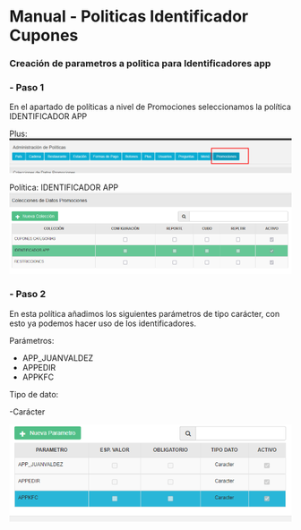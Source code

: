 #  Manual - Politicas Identificador Cupones


### Creación de parametros a politica para Identificadores app

### - Paso 1

En el apartado de políticas a nivel de Promociones seleccionamos la política IDENTIFICADOR APP

Plus:
![](img57.png)



Política: IDENTIFICADOR APP
![](img58.png)


### - Paso 2 

En esta política añadimos los siguientes parámetros de tipo carácter, con esto ya podemos hacer uso de los identificadores.

Parámetros:

- APP_JUANVALDEZ
- APPEDIR
- APPKFC

Tipo de dato:

-Carácter 

![](img59.png)
